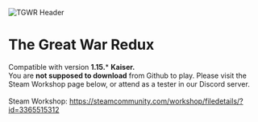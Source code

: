 ![TGWR Header](https://i.imgur.com/q8cpY5E.png)
# The Great War Redux
Compatible with version **1.15.*** **Kaiser.**<br>
You are __not supposed to download__ from Github to play. Please visit the Steam Workshop page below, or attend as a tester in our Discord server.<br><br>
Steam Workshop: https://steamcommunity.com/workshop/filedetails/?id=3365515312
